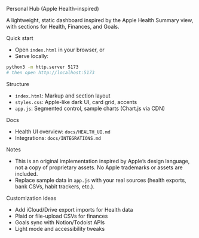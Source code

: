 Personal Hub (Apple Health–inspired)

A lightweight, static dashboard inspired by the Apple Health Summary view, with sections for Health, Finances, and Goals.

Quick start

- Open `index.html` in your browser, or
- Serve locally:

```bash
python3 -m http.server 5173
# then open http://localhost:5173
```

Structure

- `index.html`: Markup and section layout
- `styles.css`: Apple-like dark UI, card grid, accents
- `app.js`: Segmented control, sample charts (Chart.js via CDN)

Docs

- Health UI overview: `docs/HEALTH_UI.md`
- Integrations: `docs/INTEGRATIONS.md`

Notes

- This is an original implementation inspired by Apple’s design language, not a copy of proprietary assets. No Apple trademarks or assets are included.
- Replace sample data in `app.js` with your real sources (health exports, bank CSVs, habit trackers, etc.).

Customization ideas

- Add iCloud/Drive export imports for Health data
- Plaid or file-upload CSVs for finances
- Goals sync with Notion/Todoist APIs
- Light mode and accessibility tweaks


